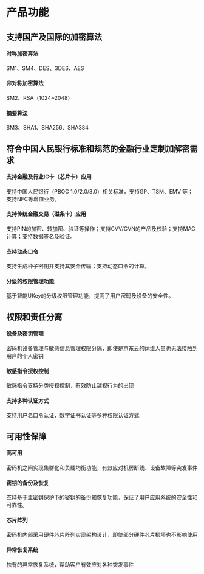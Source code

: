 # 产品功能

## 支持国产及国际的加密算法

#### 对称加密算法
SM1、SM4、DES、3DES、AES

#### 非对称加密算法
SM2、RSA（1024~2048）

#### 摘要算法
SM3、SHA1、SHA256、SHA384

## 符合中国人民银行标准和规范的金融行业定制加解密需求

#### 支持金融及行业IC卡（芯片卡）应用
支持中国人民银行（PBOC 1.0/2.0/3.0）相关标准，支持GP、TSM、EMV 等；支持NFC等增值业务。

#### 支持传统金融交易（磁条卡）应用
支持PIN的加密、转加密、验证等操作；支持CVV/CVN的产品及校验；支持MAC计算；支持数据签名及验证。

#### 支持动态口令
支持生成种子密钥并支持其安全传输；支持动态口令的计算。

#### 分级的权限管理功能
基于智能UKey的分级权限管理功能，提高了用户密码及设备的安全性。

## 权限和责任分离

#### 设备及密钥管理
密码机设备管理与敏感信息管理权限分隔，即使是京东云的运维人员也无法接触到用户的个人密钥

#### 敏感指令授权控制
敏感指令支持分类授权控制，有效防止越权行为的出现

#### 支持多种认证方式
支持用户名口令认证，数字证书认证等多种权限认证方式

## 可用性保障
#### 高可用
密码机之间实现集群化和负载均衡功能，有效应对机房断线、设备故障等突发事件

#### 密钥的备份及恢复
支持基于主密钥保护下的密钥的备份和恢复功能，保证了用户应用系统的安全性和可靠性。

#### 芯片阵列
密码机内部采用硬件芯片阵列实现架构设计，即使部分硬件芯片损坏也不影响使用

#### 异常恢复系统
独有的异常恢复系统，帮助客户有效应对各种突发事件
